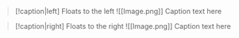 > [!caption|left] Floats to the left
> ![[Image.png]]
> Caption text here

> [!caption|right] Floats to the right
> ![[Image.png]]
> Caption text here